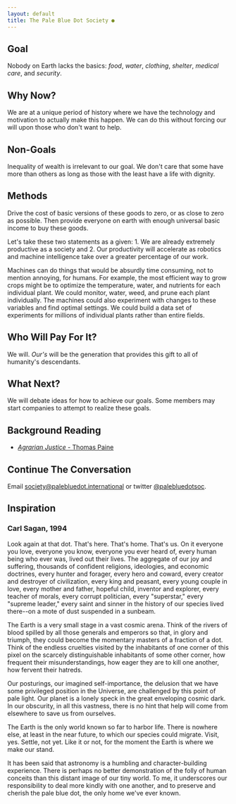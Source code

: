 ```yaml
---
layout: default
title: The Pale Blue Dot Society ●
---
```


## Goal

Nobody on Earth lacks the basics: *food*, *water*, *clothing*, *shelter*,
*medical care*, and *security*.

## Why Now?

We are at a unique period of history where we have the technology and
motivation to actually make this happen. We can do this without
forcing our will upon those who don't want to help.

## Non-Goals

Inequality of wealth is
irrelevant to our goal. We don't care that some have more than
others as long as those with the least have a life with dignity.

## Methods

Drive the cost of basic versions of these goods to zero, or as close
to zero as possible. Then provide everyone on earth with enough
universal basic income to buy these goods.

Let's take these two statements as a given: 1. We are already
extremely productive as a society and 2. Our productivity will
accelerate as robotics and machine intelligence take over a greater
percentage of our work.

Machines can do things that would be absurdly time consuming, not to
mention annoying, for humans. For example, the most efficient way to
grow crops might be to optimize the temperature, water, and nutrients
for each individual plant. We could monitor, water, weed, and prune
each plant individually. The machines could also experiment with
changes to these variables and find optimal settings. We could build a
data set of experiments for millions of individual plants rather than
entire fields.

## Who Will Pay For It?

We will. *Our's* will be the generation that provides this gift to all
of humanity's descendants.

## What Next?

We will debate ideas for
how to achieve our goals. Some members may start companies to
attempt to realize these goals.

## Background Reading

* [*Agrarian Justice* - Thomas Paine](paine.agrarian-justice.html)

## Continue The Conversation

Email [society@palebluedot.international](mailto:society@palebluedot.international)
or twitter [@palebluedotsoc](https://twitter.com/palebluedotsoc).

## Inspiration

### Carl Sagan, 1994

Look again at that dot. That's here. That's home. That's us. On it
everyone you love, everyone you know, everyone you ever heard of,
every human being who ever was, lived out their lives. The aggregate
of our joy and suffering, thousands of confident religions,
ideologies, and economic doctrines, every hunter and forager, every
hero and coward, every creator and destroyer of civilization, every
king and peasant, every young couple in love, every mother and father,
hopeful child, inventor and explorer, every teacher of morals, every
corrupt politician, every "superstar," every "supreme leader," every
saint and sinner in the history of our species lived there--on a mote
of dust suspended in a sunbeam.

The Earth is a very small stage in a vast cosmic arena. Think of the
rivers of blood spilled by all those generals and emperors so that, in
glory and triumph, they could become the momentary masters of a
fraction of a dot. Think of the endless cruelties visited by the
inhabitants of one corner of this pixel on the scarcely
distinguishable inhabitants of some other corner, how frequent their
misunderstandings, how eager they are to kill one another, how fervent
their hatreds.

Our posturings, our imagined self-importance, the delusion that we
have some privileged position in the Universe, are challenged by this
point of pale light. Our planet is a lonely speck in the great
enveloping cosmic dark. In our obscurity, in all this vastness, there
is no hint that help will come from elsewhere to save us from
ourselves.

The Earth is the only world known so far to harbor life. There is
nowhere else, at least in the near future, to which our species could
migrate. Visit, yes. Settle, not yet. Like it or not, for the moment
the Earth is where we make our stand.

It has been said that astronomy is a humbling and character-building
experience. There is perhaps no better demonstration of the folly of
human conceits than this distant image of our tiny world. To me, it
underscores our responsibility to deal more kindly with one another,
and to preserve and cherish the pale blue dot, the only home we've
ever known.





